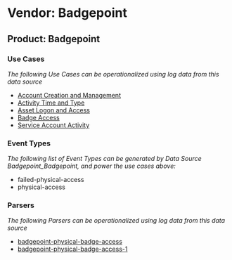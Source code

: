 Vendor: Badgepoint
==================
Product: Badgepoint
-------------------

### Use Cases

_The following Use Cases can be operationalized using log data from this data source_

* [Account Creation and Management](usecase_account_creation_and_management.md)
* [Activity Time  and Type](usecase_activity_time__and_type.md)
* [Asset Logon and Access](usecase_asset_logon_and_access.md)
* [Badge Access](usecase_badge_access.md)
* [Service Account Activity](usecase_service_account_activity.md)


### Event Types

_The following list of Event Types can be generated by Data Source Badgepoint_Badgepoint, and power the use cases above:_

- failed-physical-access
- physical-access


### Parsers

_The following Parsers can be operationalized using log data from this data source_

* [badgepoint-physical-badge-access](parserContent_badgepoint-physical-badge-access.md)
* [badgepoint-physical-badge-access-1](parserContent_badgepoint-physical-badge-access-1.md)
